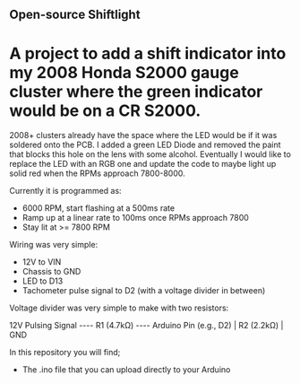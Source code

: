 ## Open-source Shiftlight

# A project to add a shift indicator into my 2008 Honda S2000 gauge cluster where the green indicator would be on a CR S2000. 

2008+ clusters already have the space where the LED would be if it was soldered onto the PCB. I added a green LED Diode and removed the paint that blocks this hole on the lens with some alcohol. Eventually I would like to replace the LED with an RGB one and update the code to maybe light up solid red when the RPMs approach 7800-8000. 

Currently it is programmed as:
- 6000 RPM, start flashing at a 500ms rate
- Ramp up at a linear rate to 100ms once RPMs approach 7800
- Stay lit at >= 7800 RPM

Wiring was very simple:
- 12V to VIN
- Chassis to GND
- LED to D13
- Tachometer pulse signal to D2 (with a voltage divider in between)

Voltage divider was very simple to make with two resistors:

12V Pulsing Signal ---- R1 (4.7kΩ) ---- Arduino Pin (e.g., D2)
                           |
                          R2 (2.2kΩ)
                           |
                          GND

In this repository you will find;
- The .ino file that you can upload directly to your Arduino
